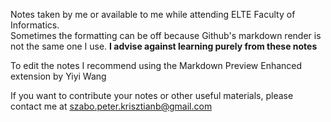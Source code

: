 Notes taken by me or available to me while attending ELTE Faculty of Informatics.   
Sometimes the formatting can be off because Github's markdown render is not the same one I use.
**I advise against learning purely from these notes**

To edit the notes I recommend using the Markdown Preview Enhanced extension by Yiyi Wang

If you want to contribute your notes or other useful materials, please contact me at szabo.peter.krisztianb@gmail.com
